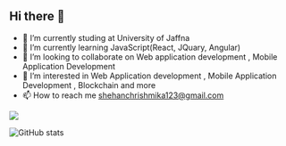 ## Hi there 👋

- 🔭 I’m currently studing at University of Jaffna
- 🌱 I’m currently learning JavaScript(React, JQuary, Angular)
- 👯 I’m looking to collaborate on Web application development , Mobile Application Development
- 👀 I’m interested in Web Application development , Mobile Application Development , Blockchain and more
- 📫 How to reach me shehanchrishmika123@gmail.com

<img src="https://img.shields.io/github/followers/chrishmika?label=Follow" style=" float:left, margin-right:10px" />

![GitHub stats](https://github-readme-stats.vercel.app/api?username=chrishmika&show_icons=true&hide_border=true)






